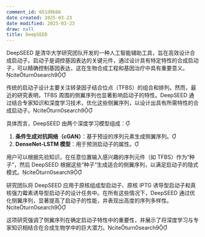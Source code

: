 ```yaml
---
comment_id: 651d9bbb
date created: 2025-03-23
date modified: 2025-03-23
draw: null
title: DeepSEED
---
```

DeepSEED 是清华大学研究团队开发的一种人工智能辅助工具，旨在高效设计合成启动子。启动子是调控基因表达的关键元件，通过设计具有特定特性的合成启动子，可以精确控制基因表达，这在生物合成工程和基因治疗中具有重要意义。citeturn0search9

传统的启动子设计主要关注转录因子结合位点（TFBS）的组合和排列。然而，最近的研究表明，TFBS 周围的侧翼序列也显著影响启动子的特性。DeepSEED 通过结合专家知识和深度学习技术，优化这些侧翼序列，以设计出具有所需特性的合成启动子。citeturn0search9

具体而言，DeepSEED 由两个深度学习模型组成：

1. **条件生成对抗网络（cGAN）**：基于预设的序列元素生成侧翼序列。
2. **DenseNet-LSTM 模型**：用于预测启动子的属性。

用户可以根据先验知识，在任意位置输入感兴趣的序列元件（如 TFBS）作为“种子”，然后 DeepSEED 根据这些“种子”生成适合的侧翼序列，以满足启动子的隐式模式。citeturn0search9

研究团队将 DeepSEED 应用于原核组成型启动子、原核 IPTG 诱导型启动子和真核强力霉素诱导型启动子的设计任务中。在所有这些情况下，DeepSEED 通过优化侧翼序列，显著提高了启动子的性能，并表现出高度的序列多样性。citeturn0search9

这项研究强调了侧翼序列在确定启动子特性中的重要性，并展示了将深度学习与专家知识相结合在合成生物学中的巨大潜力。citeturn0search9
